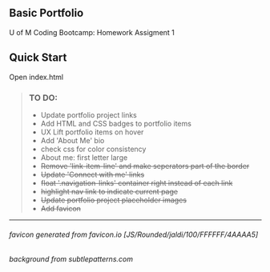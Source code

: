 ## Basic Portfolio 
U of M Coding Bootcamp: Homework Assigment 1


## Quick Start
Open index.html


> ### TO DO:
> - Update portfolio project links
> - Add HTML and CSS badges to portfolio items
> - UX Lift portfolio items on hover
> - Add 'About Me' bio
> - check css for color consistency
> - About me: first letter large
> - ~~Remove 'link-item-line' and make seperators part of the border~~
> - ~~Update 'Connect with me' links~~
> - ~~float '.navigation-links' container right instead of each link~~
> - ~~highlight nav link to indicate current page~~
> - ~~Update portfolio project placeholder images~~
> - ~~Add favicon~~

------

###### favicon generated from favicon.io [JS/Rounded/jaldi/100/FFFFFF/4AAAA5]
###### background from subtlepatterns.com